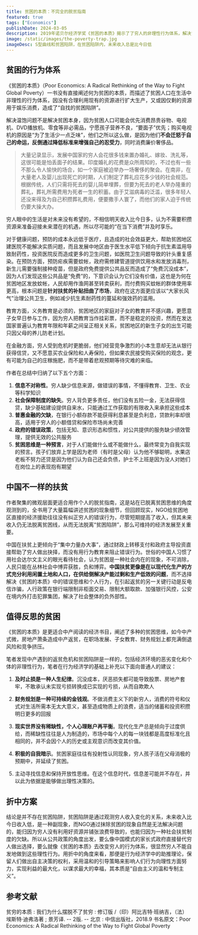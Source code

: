 ```yaml
---
title: 贫困的本质：不完全的脱贫指南
featured: true
tags: ["Economics"]
publishDate: 2024-03-05
description: 2019年诺贝尔经济学奖《贫困的本质》揭示了了穷人的非理性行为体系，解决贫困需关注信息不对称、社会保障缺失、市场消失、政府政策错误和贫困思维等五个方面，中国扶贫更注重现代化生产、供给侧改革，通过政府主导投资和转移支付助力穷人做出更明智选择，贫困问题也引发对中产阶级的倒退风险和行为经济学的反思。
image: /static/images/the-poverty-trap.jpg
imageDesc: S型曲线和贫困陷阱，在贫困陷阱内，未来收入总是比今日低
---
```


## 贫困的行为体系

《贫困的本质》（Poor Economics: A Radical Rethinking of the Way to Fight Global Poverty）一书没有直接阐述何为贫困的本质，而描述了贫困人口在生活中非理性的行为体系，因没有合理利用现有的资源进行扩大生产，又或因仅剩的资源用于娱乐消费，造成了“自找的贫困陷阱”。

解决温饱问题不是解决贫困本身，因为贫困人口可能会优先消费昂贵谷物、电视机、DVD播放机、零食等非必需品，宁愿孩子营养不良，“要面子”优先；购买电视机的原因是“为了生活少一点乏味”，他们之所以这么做，是因为他们**不会迁怒于自己的命运，反倒通过降低标准来增强自己的忍受力**，同时消费廉价奢侈品。

> 大量记录显示，发展中国家的穷人会花很多钱来置办婚礼、嫁妆、洗礼等，这很可能是怕丢面子的结果。印度婚礼的花费是众所周知的，不过也有一些不那么令人愉快的场合，如一个家庭被迫举办一场奢侈的聚会。在南非，在大量老人及婴儿出现死亡的时期，人们制定了葬礼应花多少钱的社会规范。根据传统，人们只需将死去的婴儿简单埋葬，但要为死去的老人举办隆重的葬礼，葬礼所需费用为死者一生的积蓄。由于艾滋病毒的泛滥，很多年轻人还没来得及为自己积攒葬礼费用，便要撒手人寰了，而他们的家人迫于传统仍要大操大办。

穷人眼中的生活是对未来没有希望的，不相信明天收入比今日多，认为不需要积攒资源来准备迎接未来潜在的机遇，所以尽可能的“在当下消费”并及时享乐。

对于健康问题，预防的成本永远低于医疗，且造成的社会效益更大，帮助贫困地区建医院不能解决实质问题，而且发展中地区由于医生水平低下倾向于抗生素滥用导致耐药性，投资医院反而造成更多的卫生问题，如医院卫生问题导致的针头重复感染。在预防方面，预防疟疾需要蚊帐，政府需修建管道提供饮用水和发放消毒剂，新生儿需要强制接种疫苗，但是政府免费提供公共品反而造成了“免费沉没成本”，因为人们发现这些公共品是“免费”的，下意识会认为它们没有价值，这也是为何在贫困地区发放蚊帐，人民却用作渔网甚至转卖获利，而付费购买蚊帐的群体使用率更高，根本问题是**针对扶贫的补贴扭曲了市场**，政府在这方面更应该以“大家长风气”治理公共卫生，例如减少抗生素耐药性的蔓延和强效药的滥用。

教育方面，义务教育是必须的，贫困地区的家庭对子女的教育并不感兴趣，更愿意子女早日参与工作，因为穷人把教育当作挂彩票，而不是稳定的投资，然而在发达国家普遍认为教育年限和年薪之间呈正相关关系，贫困地区的新生子女的出生可能只因父母的养儿防老计划。

在金融方面，穷人受到危机时更脆弱，他们经营竞争激烈的小本生意却无法从银行获得信贷，又不愿意买农业保险和人寿保险，但如果农民接受购买保险的观念，更有可能为自己的庄稼施肥，而不是带着悲观预期等待灾难的来临。

作者在总结中归纳了以下五个方面：

1. **信息不对称性**。穷人缺少信息来源，做错误的事情，不懂得教育、卫生、农业等科学知识
2. **社会保障制度的缺失**。穷人背负更多责任，他们没有五险一金，无法获得信贷，缺少基础建设提供自来水，只能通过工作获取的有限收入来承担这些成本
3. **普惠金融的欠缺**，在银行小额存款不能获得利息甚至是负利息，贷款利率却很高，适用于穷人的小额借贷和保险市场尚未完善
4. **政府的错误政策**，包括无知、意识形态和惯性，对公共提供的服务缺少绩效管理，提供无效的公共服务
5. **贫困思维是一种预言**，对于人们能做什么或不能做什么，最终常变为自我实现的预言。孩子们放弃上学是因为老师（有时是父母）认为他不够聪明，水果店老板不努力还贷是因为他们认为自己还会负债，护士不上班是因为没人对她们在岗位上的表现抱有期望

## 中国不一样的扶贫

作者聚集的微观层面更适合用作个人的脱贫指南，这是站在已脱离贫困思维的角度观测到的，全书用了大量篇幅讲述贫困的现象细节，但回顾现实，NGO给贫困地区直接的经济援助往往没有纠正穷人的错误行为，尽管短期提高了收入，但其未来收入仍无法脱离贫困线，从而无法脱离“贫困陷阱”，那么可维持的经济发展至关重要。

中国在扶贫上更倾向于“集中力量办大事”，通过财政上转移支付和政府主导投资直接帮助了穷人做出抉择，而没有用行为教育来阻止错误行为。世俗的中国人习惯了用社会达尔文主义的眼光看待社会，认为贫困是一种社会内在的现象，不可消除，人民只能在丛林社会中博弈获胜，负和博弈。**中国扶贫更像是在以现代化生产的方式充分利用闲置土地和人口，在供给侧解决产能过剩和生产低效的问题**，而不选择解决《贫困的本质》中的错误思维和个人行为，在引起返贫的另一关键行动是反电信诈骗，人行政策在银行端限制非柜面交易、限制大额取款、加强银行风控，公安在境内外打击犯罪集团，解决了社会整体的负外部性。

## 值得反思的贫困

《贫困的本质》是更适合中产阅读的经济书目，阐述了多种的贫困思维，如今中产式微，房地产萧条造成中产返贫，在职场发展、子女教育、财务规划上都充满倒退风险和竞争挤压。

笔者发现中产遇到的返贫危机和贫困陷阱是一样的，包括经济环境的恶劣变化和个体的非理性行为，笔者在行为经济学的基础上补充以下面向普通人的建议：

1. **及时止损是一种人生纪律**。沉没成本，厌恶损失都可能导致股票、房地产套牢，不敢承认未实现亏损转换成已实现的亏损，从而自欺欺人

2. **财务规划是一种可持续的金钱观**。不做消费主义下的新穷人，消费的符号和仪式对生活所需本无太大意义，甚至造成物质上的浪费，适当的储蓄和投资积攒明日更多的回报

3. **现实世界没有稀缺性，个人心理账户再平衡**。现代化生产总是倾向于过度供给，而稀缺性往往是人为制造的，市场中每个人的每一块钱都是高度标准化且相同的，并不会因个人的历史或主观意识而改变其价值。

4. **积极的自我暗示**。贫困家庭往往有投射性认同现象，穷人孩子活在父母消极的预期中，并延续了贫困。

5. 主动寻找信息和保持开放性思维。在这个信息时代，信息差可能并不存在，并以此为依据是能够做出理性决策的。

## 折中方案

结论是并不存在贫困陷阱，贫困陷阱是通过观测穷人收入变化的关系，未来收入比今日收入低，是一种副现象，而NGO通过抹除贫困的现象自然是无法解决问题的，能归因为穷人没有利用好资源并铺张浪费导致的，也能归因为一种社会扶贫制度的欠缺。所以从公共政策的角度出发，要么像中国模式的家长式政府直接替代穷人做出选择，要么就像《贫困的本质》去改变穷人的行为体系，很显然穷人不能自发地做到这些理性行为。用折中的角度来看，那便是行为经济学中的助推理论，保留人们做出自主决策的权利，采用温和的引导策略来影响人们行为向理性方面努力，实现利益的最大化，以谋求最大的幸福，其本质是“自由主义的温和专制主义”。

## 参考文献

贫穷的本质 : 我们为什么摆脱不了贫穷 : 修订版 /（印）阿比吉特·班纳吉，（法）埃斯特·迪弗洛著 ; 景芳译. -- 2版. -- 北京 : 中信出版社，2018.9
书名原文：Poor Economics: A Radical Rethinking of the Way to Fight Global Poverty
